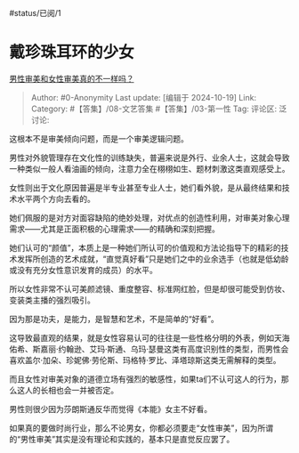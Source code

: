 #status/已阅/1

# 戴珍珠耳环的少女

[男性审美和女性审美真的不一样吗？](https://www.zhihu.com/question/581692774/answer/9085271212)

> Author: #0-Anonymity
> Last update: [编辑于 2024-10-19]
> Link:
> Category: #【答集】/08-文艺答集 #【答集】/03-第一性
> Tag:
> 评论区:
> 泛讨论:

这根本不是审美倾向问题，而是一个审美逻辑问题。

男性对外貌管理存在文化性的训练缺失，普遍来说是外行、业余人士，这就会导致一种类似一般人看油画的倾向，注意力全在栩栩如生、题材刺激这类直观感受上。

女性则出于文化原因普遍是半专业甚至专业人士，她们看外貌，是从最终结果和技术水平两个方向去看的。

她们佩服的是对方对面容缺陷的绝妙处理，对优点的创造性利用，对审美对象心理需求——尤其是正面积极的心理需求——的精确和深刻把握。

她们认可的“颜值”，本质上是一种她们所认可的价值观和方法论指导下的精彩的技术发挥所创造的艺术成就，“直觉真好看”只是她们之中的业余选手（也就是低幼龄或没有充分女性意识发育的成员）的水平。

所以女性非常不认可美颜滤镜、重度整容、标准网红脸，但是却很可能受到仿妆、变装类主播的强烈吸引。

因为那是功夫，是能力，是智慧和艺术，不是简单的“好看”。

这导致最直观的结果，就是女性容易认可的往往是一些性格分明的外表，例如天海佑希、斯嘉丽·约翰逊、艾玛·斯通、乌玛·瑟曼这类有高度识别性的类型，而男性会喜欢盖尔·加朵、珍妮佛·劳伦斯、玛格特·罗比、泽塔琼斯这类无需解释的类型。

而且女性对审美对象的道德立场有强烈的敏感性，如果ta们不认可这人的行为，那么这人的长相也会一并被否定。

男性则很少因为莎朗斯通反华而觉得《本能》女主不好看。

如果真的要做时尚行业，那么不论男女，你都必须要走“女性审美”，因为所谓的“男性审美”其实是没有理论和实践的，基本只是直觉反应罢了。
